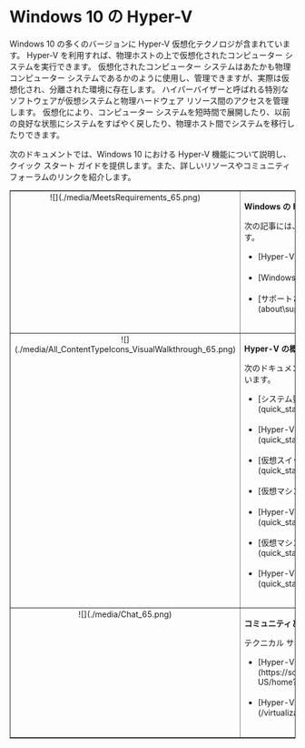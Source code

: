 # Windows 10 の Hyper-V

Windows 10 の多くのバージョンに Hyper-V 仮想化テクノロジが含まれています。 Hyper-V を利用すれば、物理ホストの上で仮想化されたコンピューター システムを実行できます。 仮想化されたコンピューター システムはあたかも物理コンピューター システムであるかのように使用し、管理できますが、実際は仮想化され、分離された環境に存在します。 ハイパーバイザーと呼ばれる特別なソフトウェアが仮想システムと物理ハードウェア リソース間のアクセスを管理します。 仮想化により、コンピューター システムを短時間で展開したり、以前の良好な状態にシステムをすばやく戻したり、物理ホスト間でシステムを移行したりできます。

次のドキュメントでは、Windows 10 における Hyper-V 機能について説明し、クイック スタート ガイドを提供します。また、詳しいリソースやコミュニティ フォーラムのリンクを紹介します。

<table border="1" style="background-color:FFFFCC;border-collapse:collapse;border:1px solid FFCC00;color:000000;width:100%" cellpadding="15" cellspacing="3">
    <tr valign="top">
        <td><center>![](./media/MeetsRequirements_65.png)</center></td>
        <td valign="top">
            <p><strong>Windows の Hyper-V について</strong></p>
            <p>次の記事には、Windows の Hyper-V の概要と情報が記載されています。</p>
            <ul>
                <li class="unordered">[Hyper-V の概要](./about/hyperv_on_windows.md)<br /><br /></li>
                <li class="unordered">[Windows 10 の Hyper-V の新機能](./about/whats_new.md)<br /><br /></li>
                <li class="unordered">[サポートされているゲスト オペレーティング システム](about\supported_guest_os.md)<br /><br /></li>
            </ul>   
        </td>
    </tr>
    <tr valign="top">
        <td><center>![](./media/All_ContentTypeIcons_VisualWalkthrough_65.png)</center></td>
        <td valign="top">
            <p><strong>Hyper-V の概要</strong></p>
            <p>次のドキュメントには、Windows 10 の Hyper-V の概要が記載されています。</p>
            <ul>
                <li class="unordered">[システム要件を確認する](quick_start\walkthrough_compatibility.md)<br /><br /></li>
                <li class="unordered">[Hyper-V をインストールする](quick_start\walkthrough_install.md)<br /><br /></li>
                <li class="unordered">[仮想スイッチを作成する](quick_start\walkthrough_virtual_switch.md)<br /><br /></li>
                <li class="unordered">[仮想マシンを作成する](quick_start\walkthrough_create_vm.md)<br /><br /></li>
                <li class="unordered">[Hyper-V でチェックポイントを使用する](quick_start\walkthrough_checkpoints.md)<br /><br /></li>
                <li class="unordered">[仮想マシンのエクスポートとインポート](quick_start\walkthrough_export_import.md)<br /><br /></li>
                <li class="unordered">[Hyper-V と PowerShell](quick_start\walkthrough_powershell.md)<br /><br /></li>
            </ul>
        </td>
    </tr>
    <tr valign="top">
        <td><center>![](./media/Chat_65.png)</center></td>
        <td valign="top">
            <p><strong>コミュニティとサポートへの接続</strong></p>
            <p>テクニカル サポートとコミュニティからも情報が得られます。</p>
            <ul>
                <li class="unordered">[Hyper-V フォーラム](https://social.technet.microsoft.com/Forums/windowsserver/en-US/home?forum=winserverhyperv)<br /><br /></li>
                <li class="unordered">[Hyper-V と Windows コンテナーのコミュニティ リソース](/virtualization/community/community_overview.md)<br /><br /></li>
            </ul>   
        </td>
    </tr>
</table>



